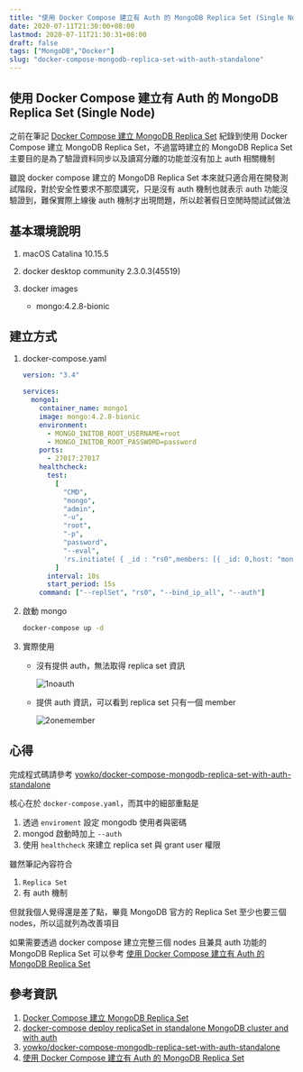 ```yaml
---
title: "使用 Docker Compose 建立有 Auth 的 MongoDB Replica Set (Single Node)"
date: 2020-07-11T21:30:00+08:00
lastmod: 2020-07-11T21:30:31+08:00
draft: false
tags: ["MongoDB","Docker"]
slug: "docker-compose-mongodb-replica-set-with-auth-standalone"
---
```


## 使用 Docker Compose 建立有 Auth 的 MongoDB Replica Set (Single Node)

之前在筆記 [Docker Compose 建立 MongoDB Replica Set](https://blog.yowko.com/docker-compose-mongodb-replica-set/) 紀錄到使用 Docker Compose 建立 MongoDB Replica Set，不過當時建立的 MongoDB Replica Set 主要目的是為了驗證資料同步以及讀寫分離的功能並沒有加上 auth 相關機制

雖說 docker compose 建立的 MongoDB Replica Set 本來就只適合用在開發測試階段，對於安全性要求不那麼講究，只是沒有 auth 機制也就表示 auth 功能沒驗證到，難保實際上線後 auth 機制才出現問題，所以趁著假日空閒時間試試做法

## 基本環境說明

1. macOS Catalina 10.15.5
2. docker desktop community 2.3.0.3(45519)
3. docker images

    - mongo:4.2.8-bionic

## 建立方式

1. docker-compose.yaml

    ```yaml
    version: "3.4"

    services:
      mongo1:
        container_name: mongo1
        image: mongo:4.2.8-bionic
        environment:
          - MONGO_INITDB_ROOT_USERNAME=root
          - MONGO_INITDB_ROOT_PASSWORD=password
        ports:
          - 27017:27017
        healthcheck:
          test:
            [
              "CMD",
              "mongo",
              "admin",
              "-u",
              "root",
              "-p",
              "password",
              "--eval",
              'rs.initiate( { _id : "rs0",members: [{ _id: 0,host: "mongo1:27017" }]}); db.getSiblingDB("admin").grantRolesToUser("root",[ "clusterAdmin" ]);',
            ]
          interval: 10s
          start_period: 15s
        command: ["--replSet", "rs0", "--bind_ip_all", "--auth"]
    ```

2. 啟動 mongo

    ```bash
    docker-compose up -d
    ```

3. 實際使用

    - 沒有提供 auth，無法取得 replica set 資訊

        ![1noauth](https://user-images.githubusercontent.com/3851540/87247548-ff883600-c486-11ea-85a4-72419aa5399a.jpg)

    - 提供 auth 資訊，可以看到 replica set 只有一個 member

        ![2onemember](https://user-images.githubusercontent.com/3851540/87247556-01ea9000-c487-11ea-9e8f-511ad9c6c09c.jpg)

## 心得

完成程式碼請參考 [yowko/docker-compose-mongodb-replica-set-with-auth-standalone](https://github.com/yowko/docker-compose-mongodb-replica-set-with-auth-standalone)

核心在於 `docker-compose.yaml`，而其中的細部重點是

1. 透過 `enviroment` 設定 mongodb 使用者與密碼
2. mongod 啟動時加上 `--auth`
3. 使用 `healthcheck` 來建立 replica set 與 grant user 權限

雖然筆記內容符合 

1. `Replica Set`
2. 有 auth 機制

但就我個人覺得還是差了點，畢竟 MongoDB 官方的 Replica Set 至少也要三個 nodes，所以這就列為改善項目

如果需要透過 docker compose 建立完整三個 nodes 且兼具 auth 功能的 MongoDB Replica Set 可以參考 [使用 Docker Compose 建立有 Auth 的 MongoDB Replica Set](ttps://blog.yowko.com/docker-compose-mongodb-replica-set-with-auth)

## 參考資訊

1. [Docker Compose 建立 MongoDB Replica Set](https://blog.yowko.com/docker-compose-mongodb-replica-set/)
2. [docker-compose deploy replicaSet in standalone MongoDB cluster and with auth](https://www.cnblogs.com/autohome7390/p/11390465.html)
3. [yowko/docker-compose-mongodb-replica-set-with-auth-standalone](https://github.com/yowko/docker-compose-mongodb-replica-set-with-auth-standalone)
4. [使用 Docker Compose 建立有 Auth 的 MongoDB Replica Set](ttps://blog.yowko.com/docker-compose-mongodb-replica-set-with-auth)

